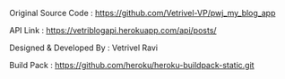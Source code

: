 Original Source Code : https://github.com/Vetrivel-VP/pwj_my_blog_app

API Link : https://vetriblogapi.herokuapp.com/api/posts/

Designed & Developed By : Vetrivel Ravi

Build Pack : https://github.com/heroku/heroku-buildpack-static.git
